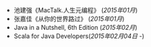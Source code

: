 * 池建强《MacTalk.人生元编程》  (*2015年01月*)
* 张嘉佳《从你的世界路过》 (*2015年01月*)
* Java in a Nutshell, 6th Edition (*2015年02月*)
* Scala for Java Developers(*2015年02月04日 -*)